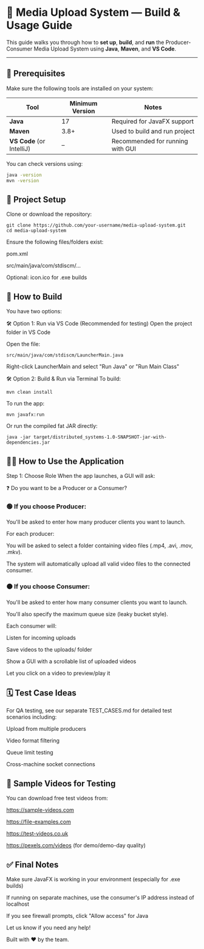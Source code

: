 # 📆 Media Upload System — Build & Usage Guide

This guide walks you through how to **set up**, **build**, and **run** the Producer-Consumer Media Upload System using **Java**, **Maven**, and **VS Code**.

---

## 🔧 Prerequisites

Make sure the following tools are installed on your system:

| Tool     | Minimum Version | Notes                          |
|----------|------------------|--------------------------------|
| **Java** | 17               | Required for JavaFX support    |
| **Maven**| 3.8+             | Used to build and run project  |
| **VS Code** (or IntelliJ) | –                | Recommended for running with GUI |

You can check versions using:
```bash
java -version
mvn -version
```

## 📆 Project Setup
Clone or download the repository:
```
git clone https://github.com/your-username/media-upload-system.git
cd media-upload-system
```
Ensure the following files/folders exist:

pom.xml

src/main/java/com/stdiscm/...

Optional: icon.ico for .exe builds

## 🚀 How to Build
You have two options:

🛠 Option 1: Run via VS Code (Recommended for testing)
Open the project folder in VS Code

Open the file:
```
src/main/java/com/stdiscm/LauncherMain.java
```
Right-click LauncherMain and select "Run Java" or "Run Main Class"

🛠 Option 2: Build & Run via Terminal
To build:
```
mvn clean install
```
To run the app:
```
mvn javafx:run
```

Or run the compiled fat JAR directly:
```
java -jar target/distributed_systems-1.0-SNAPSHOT-jar-with-dependencies.jar
```

## 🧑‍💻 How to Use the Application
Step 1: Choose Role
When the app launches, a GUI will ask:

❓ Do you want to be a Producer or a Consumer?

### 🟢 If you choose Producer:
You'll be asked to enter how many producer clients you want to launch.

For each producer:

You will be asked to select a folder containing video files (.mp4, .avi, .mov, .mkv).

The system will automatically upload all valid video files to the connected consumer.

### 🟠 If you choose Consumer:
You'll be asked to enter how many consumer clients you want to launch.

You'll also specify the maximum queue size (leaky bucket style).

Each consumer will:

Listen for incoming uploads

Save videos to the uploads/ folder

Show a GUI with a scrollable list of uploaded videos

Let you click on a video to preview/play it

## 🗓 Test Case Ideas
For QA testing, see our separate TEST_CASES.md for detailed test scenarios including:

Upload from multiple producers

Video format filtering

Queue limit testing

Cross-machine socket connections

## 💾 Sample Videos for Testing
You can download free test videos from:

https://sample-videos.com

https://file-examples.com

https://test-videos.co.uk

https://pexels.com/videos (for demo/demo-day quality)

## ✅ Final Notes
Make sure JavaFX is working in your environment (especially for .exe builds)

If running on separate machines, use the consumer's IP address instead of localhost

If you see firewall prompts, click "Allow access" for Java

Let us know if you need any help!

Built with ❤️ by the team.
